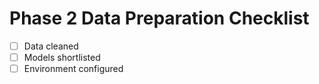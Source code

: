 # Phase 2 Data Preparation Checklist

- [ ] Data cleaned
- [ ] Models shortlisted
- [ ] Environment configured
